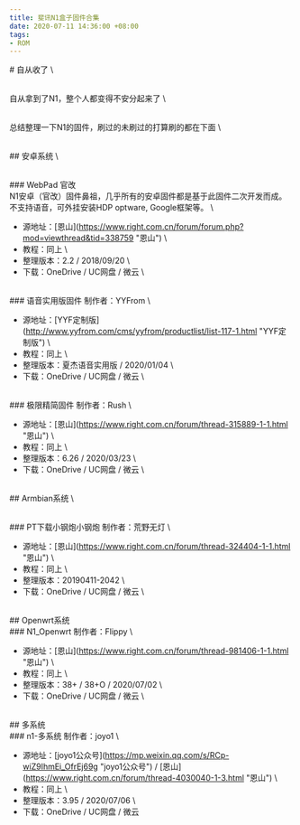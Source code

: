 ```yaml
---
title: 斐讯N1盒子固件合集
date: 2020-07-11 14:36:00 +08:00
tags:
- ROM
---
```


\# 自从收了
\

\
自从拿到了N1，整个人都变得不安分起来了
\

\
总结整理一下N1的固件，刷过的未刷过的打算刷的都在下面
\

\
\## 安卓系统
\

\
\### WebPad 官改
\
N1安卓（官改）固件鼻祖，几乎所有的安卓固件都是基于此固件二次开发而成。不支持语音，可外挂安装HDP optware, Google框架等。
\
- 源地址：\[恩山\](https://www.right.com.cn/forum/forum.php?mod=viewthread&tid=338759 "恩山")
\
- 教程：同上
\
- 整理版本：2.2 / 2018/09/20
\
- 下载：OneDrive / UC网盘 / 微云
\

\
\### 语音实用版固件 制作者：YYFrom
\
- 源地址：\[YYF定制版\](http://www.yyfrom.com/cms/yyfrom/productlist/list-117-1.html "YYF定制版")
\
- 教程：同上
\
- 整理版本：夏杰语音实用版 / 2020/01/04
\
- 下载：OneDrive / UC网盘 / 微云
\

\
\### 极限精简固件 制作者：Rush
\
- 源地址：\[恩山\](https://www.right.com.cn/forum/thread-315889-1-1.html "恩山")
\
- 教程：同上
\
- 整理版本：6.26 / 2020/03/23
\
- 下载：OneDrive / UC网盘 / 微云
\

\
\## Armbian系统
\

\
\### PT下载小钢炮小钢炮 制作者：荒野无灯
\
- 源地址：\[恩山\](https://www.right.com.cn/forum/thread-324404-1-1.html "恩山")
\
- 教程：同上
\
- 整理版本：20190411-2042
\
- 下载：OneDrive / UC网盘 / 微云
\

\
\## Openwrt系统
\
\### N1_Openwrt 制作者：Flippy
\
- 源地址：\[恩山\](https://www.right.com.cn/forum/thread-981406-1-1.html "恩山")
\
- 教程：同上
\
- 整理版本：38\+ / 38\+O / 2020/07/02
\
- 下载：OneDrive / UC网盘 / 微云
\

\
\## 多系统
\
\### n1-多系统 制作者：joyo1
\
- 源地址：\[joyo1公众号\](https://mp.weixin.qq.com/s/RCp-wiZ9IhmEi_OfrEj69g "joyo1公众号") / \[恩山\](https://www.right.com.cn/forum/thread-4030040-1-3.html "恩山")
\
- 教程：同上
\
- 整理版本：3.95 / 2020/07/06
\
- 下载：OneDrive / UC网盘 / 微云